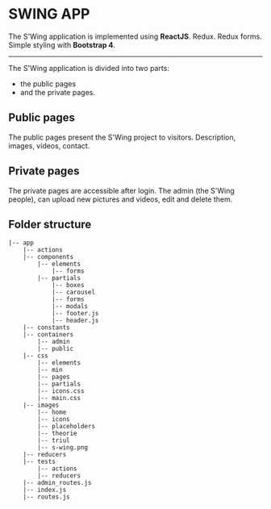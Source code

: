 SWING APP
=========

The S'Wing application is implemented using **ReactJS**.
Redux. Redux forms.
Simple styling with **Bootstrap 4**.

----------

The S'Wing application is divided into two parts:
 - the public pages
 - and the private pages.


Public pages
------------

The public pages present the S'Wing project to visitors. Description, images, videos, contact.


Private pages
-------------

The private pages are accessible after login. The admin (the S'Wing people), can upload new pictures and videos, edit and delete them.


Folder structure
----------------

```
|-- app
    |-- actions
    |-- components
        |-- elements
            |-- forms
        |-- partials
            |-- boxes
            |-- carousel
            |-- forms
            |-- modals
            |-- footer.js
            |-- header.js
    |-- constants
    |-- containers
        |-- admin
        |-- public
    |-- css
        |-- elements
        |-- min
        |-- pages
        |-- partials
        |-- icons.css
        |-- main.css
    |-- images
        |-- home
        |-- icons
        |-- placeholders
        |-- theorie
        |-- triul
        |-- s-wing.png
    |-- reducers
    |-- tests
        |-- actions
        |-- reducers
    |-- admin_routes.js
    |-- index.js
    |-- routes.js
```
